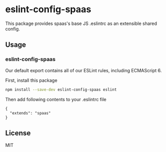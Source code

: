 # eslint-config-spaas

This package provides spaas's base JS .eslintrc as an extensible shared config.

## Usage

### eslint-config-spaas

Our default export contains all of our ESLint rules, including ECMAScript 6.

First, install this package
```sh
npm install --save-dev eslint-config-spaas eslint
```
Then add following contents to your .eslintrc file
```
{
  "extends": "spaas"
}
```


## License
MIT
